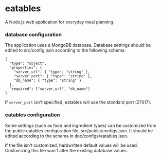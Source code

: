 # eatables
A Node.js web application for everyday meal planning.

### database configuration
The application uses a MongoDB database. Database settings
should be edited to src/config.json according to the following
schema:

```
{
  "type": "object",
  "properties": {
    "server_url": { "type": "string" },
    "server_port": { "type": "string" },
    "db_name": { "type": "string" }
  },
  "required": ["server_url", "db_name"]
}
```
If `server_port` isn't specified, eatables will use the
standard port (27017).

### eatables configuration
Some settings (such as food and ingredient types) can
be customized from the public eatables configuration file,
src/public/configs.json. It should be edited according to
the schema in doc/configs/eatables.json.

If the file isn't customized, hardwritten default values
will be used. Customizing this file won't alter the
existing database values.

